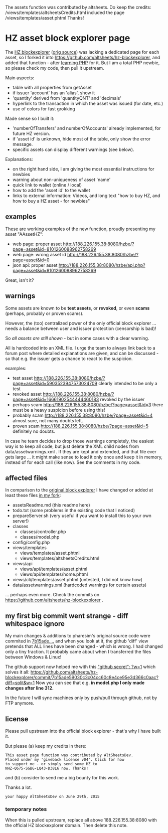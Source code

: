 The assets function was contributed by altsheets. Do keep the credits:
/views/templates/altsheetsCredits.html  included the page
/views/templates/asset.phtml Thanks!

# HZ asset block explorer page
The [HZ blockexplorer](https://explorer.horizonplatform.io) ([orig source](https://github.com/pharesim/hz-blockexplorer)) was lacking a dedicated page for each asset, so I forked it into https://github.com/altsheets/hz-blockexplorer, and added that function - after [learning PHP](https://twitter.com/altsheets/status/615379388679483392) for it. But I am a total PHP newbie, so please check my code, then pull it upstream.

Main aspects:
* table with all properties from getAsset
* if issuer 'account' has an 'alias', show it
* 'quantity' derived from 'quantityQNT' and 'decimals'
* hyperlink to the transaction in which the asset was issued (for date, etc.)
* use of colors for fast grokking

Made sense so I built it:
* 'numberOfTransfers' and numberOfAccounts' already implemented, for future HZ version.
* if 'asset id' is unknown, hide most of the table, only show the error message. 
* specific assets can display different warnings (see below).

Explanations:
* on the right hand side, I am giving the most essential instructions for newbies
* warning about non-uniqueness of asset 'name'
* quick link to wallet (online / local)
* how to add the 'asset id' to the wallet
* links to external information: Videos, and long text "how to buy HZ, and how to buy a HZ asset - for newbies"

## examples

These are working examples of the new function, proudly presenting my asset "AAssetHZ":

* web page: proper asset http://188.226.155.38:8080/hzbe/?page=asset&id=8101260088962758269
* web page: wrong asset id http://188.226.155.38:8080/hzbe/?page=asset&id=0
* json api: proper asset http://188.226.155.38:8080/hzbe/api.php?page=asset&id=8101260088962758269

Great, isn't it?

## warnings
Some assets are known to be **test assets**, or **revoked**, or even **scams** (perhaps, probably or proven scams). 

However, the (too) centralized power of the only official block explorer ... needs a balance between user and issuer protection (censorship is bad)!  

So *all assets are still shown* - but in some cases with a clear warning.

All is hardcoded into an XML file. I urge the team to always link back to a forum post where detailed explanations are given, and can be discussed - so that e.g. the issuer gets a chance to react to the suspicion.  

examples:
* test asset http://188.226.155.38:8080/hzbe/?page=asset&id=5903523947573024709 clearly intended to be only a test
* revoked asset  http://188.226.155.38:8080/hzbe/?page=asset&id=16661902544444460183 revoked by the issuer
* perhaps scam http://188.226.155.38:8080/hzbe/?page=asset&id=3 there must be a heavy suspicion before using this!
* probably scam http://188.226.155.38:8080/hzbe/?page=asset&id=4 almost sure, not many doubts left. 
* proven scam http://188.226.155.38:8080/hzbe/?page=asset&id=5 definitely no doubts.

In case he team decides to drop those warnings completely, the easiest way is to keep all code, but just delete the XML child nodes from data/assetwarnings.xml . If they are kept and extended, and that file ever gets large ... it might make sense to load it only once and keep it in memory, instead of for each call (like now). See the comments in my code. 

## affected files
In comparison to the [original block explorer](https://github.com/pharesim/hz-blockexplorer) I have changed or added at least these files [in my fork](https://github.com/altsheets/hz-blockexplorer): 

* assetsReadme.md (this readme here)
* todo.txt (some problems in the existing code that I noticed)
* prepareServer.sh (very useful if you want to install this to your own server!)
* classes
  * classes/controller.php
  * classes/model.php
* config/config.php
* views/templates
  * views/templates/asset.phtml
  * views/templates/altsheetsCredits.html
* views/api
  * views/api/templates/asset.phtml
  * views/api/templates/home.phtml
* views/cli/templates/asset.phtml (untested, I did not know how)
* data/assetwarnings.xml (hardcoded warnings for certain assets)

... perhaps even more. Check the commits on https://github.com/altsheets/hz-blockexplorer .

## my first big commit went strange - diff whitespace ignore
My main changes & additions to pharesim's original source code were commited in [7b15ade...](https://github.com/altsheets/hz-blockexplorer/commit/7b15ade59030c3c04cc60c8e4ce95e3d366c0aac), and when you look at it, the github 'diff' view pretends that ALL lines have been changed - which is wrong. I had changed only a tiny fraction. It probably came about when I transferred the files between Windows & Linux!

The github support now helped me with this ["github secret": ?w=1](https://github.com/blog/967-github-secrets) which solves it all: https://github.com/altsheets/hz-blockexplorer/commit/7b15ade59030c3c04cc60c8e4ce95e3d366c0aac?diff=split&w=1
Now you can see that e.g. **in model.php I only made changes after line 312.**

In the future I will sync machines only by push/pull through github, not by FTP anymore. 
 
 
## license
Please pull upstream into the official block explorer - that's why I have built it.

But please (a) keep my credits in there: 

    This asset page function was contributed by AltSheetsDev. 
    Placed under my 'giveback license v04'. Click for how  
    to support me - or simply send some HZ to 
    NHZ-Q675-SGBG-LQ43-D38L6 now. Thanks!

and (b) consider to send me a big bounty for this work.

Thanks a lot.

    your happy AltSheetsDev on June 29th, 2015
       

### temporary notes
When this is pulled upstream, replace all above 188.226.155.38:8080 with the official HZ blockexplorer domain. Then delete this note.
